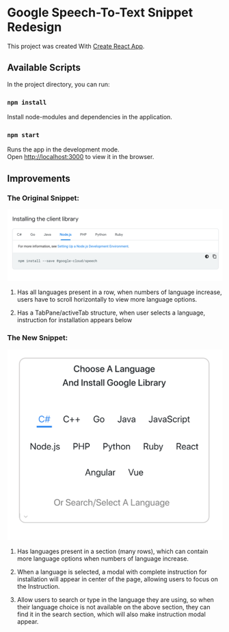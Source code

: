 # Google Speech-To-Text Snippet Redesign

This project was created With [Create React App](https://github.com/facebook/create-react-app).

## Available Scripts

In the project directory, you can run:

### `npm install`

Install node-modules and dependencies in the application.

### `npm start`

Runs the app in the development mode.\
Open [http://localhost:3000](http://localhost:3000) to view it in the browser.

## Improvements

### The Original Snippet:

![Old Google Snippet](https://github.com/97-Jeffrey/google-widget-redesign/blob/master/Doc/Screen%20Shot%202022-03-29%20at%202.00.29%20PM.png?raw=true)

1.  Has all languages present in a row, when numbers of language increase, users have to scroll horizontally to view more language options.

2.  Has a TabPane/activeTab structure, when user selects a language, instruction for installation appears below

### The New Snippet:

![New Google Snippet](https://github.com/97-Jeffrey/google-widget-redesign/blob/master/Doc/Screen%20Shot%202022-03-29%20at%201.59.05%20PM.png?raw=true)

1. Has languages present in a section (many rows), which can contain more language options when numbers of language increase.

2. When a language is selected, a modal with complete instruction for installation will appear in center of the page, allowing users to focus on the Instruction.

3. Allow users to search or type in the language they are using, so when their language choice is not available on the above section, they can find it in the search section, which will also make instruction modal appear.
